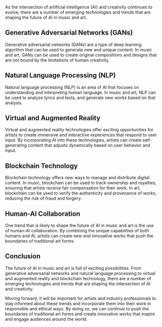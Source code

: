 

As the intersection of artificial intelligence (AI) and creativity continues to evolve, there are a number of emerging technologies and trends that are shaping the future of AI in music and art.

Generative Adversarial Networks (GANs)
--------------------------------------

Generative adversarial networks (GANs) are a type of deep learning algorithm that can be used to generate new and unique content. In music and art, GANs can be used to create original compositions and designs that are not bound by the limitations of human creativity.

Natural Language Processing (NLP)
---------------------------------

Natural language processing (NLP) is an area of AI that focuses on understanding and interpreting human language. In music and art, NLP can be used to analyze lyrics and texts, and generate new works based on that analysis.

Virtual and Augmented Reality
-----------------------------

Virtual and augmented reality technologies offer exciting opportunities for artists to create immersive and interactive experiences that respond to user input. By incorporating AI into these technologies, artists can create self-generating content that adjusts dynamically based on user behavior and input.

Blockchain Technology
---------------------

Blockchain technology offers new ways to manage and distribute digital content. In music, blockchain can be used to track ownership and royalties, ensuring that artists receive fair compensation for their work. In art, blockchain can be used to verify the authenticity and provenance of works, reducing the risk of fraud and forgery.

Human-AI Collaboration
----------------------

One trend that is likely to shape the future of AI in music and art is the use of human-AI collaboration. By combining the unique capabilities of both humans and AI, artists can create new and innovative works that push the boundaries of traditional art forms.

Conclusion
----------

The future of AI in music and art is full of exciting possibilities. From generative adversarial networks and natural language processing to virtual and augmented reality and blockchain technology, there are a number of emerging technologies and trends that are shaping the intersection of AI and creativity.

Moving forward, it will be important for artists and industry professionals to stay informed about these trends and incorporate them into their work in responsible and ethical ways. By doing so, we can continue to push the boundaries of traditional art forms and create innovative works that inspire and engage audiences around the world.
